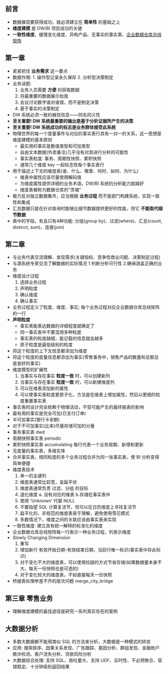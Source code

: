 ## 前言
* 数据展现要获得成功，就必须建立在 __简单性__ 的基础之上
* __维度建模__ 是 DW/BI 项目成功的关键
* __一致性维度__、缓慢变化维度、异构产品、无事实的事实表、[企业数据仓库总线矩阵](https://help.aliyun.com/document_detail/118629.html)

## 第一章
* 紧紧抓住 __业务需求__ 这一要点
* 数据作用: 1. 操作型记录永久保存 2. 分析型决策制定
* 业务话题:
    1. 业务人员需要 __方便__ 的获取数据
    2. 将最重要的数据展示给我
    3. 会议讨论数字谁对谁错，而不是制定决策
    4. 基于事实的决策制定
* DW 系统必须一致的展现信息——同名同义性
* __至关重要! DW 系统最重要的输出是基于分析证据所产生的决策__
* __至关重要! DW 系统成功的标志是业务群体接受此系统__
* 物理世界的每一个度量事件与对应的事实表行具有一对一的关系，这一思想是维度建模的基本原则
    * 最实用的事实是数值类型和可加类型
    * 自由文本数据(外卖备注)几乎没有对其进行分析的可能性
    * 事实表粒度: 事务、周期性快照、累积快照
    * 通常几个维度 key 一起标志性每个事实表行
* 用于描述上下文的维度表(谁、什么、哪里、何时、如何、为什么)
    * 维表中属性应该尽量使用解码值
    * 为维度属性提供详细的业务术语，DW/BI 系统的分析能力就越好
    * 维度表被称为数据仓库的"灵魂"
* 极力反对独立数据集市，应当根据 __业务过程__ 而不是部门构建系统，实现一致性和集成
* 汇总数据只是在针对查询时能够比细节数据提供更好的性能，但它 __不能取代细节数据__
* 表中的字段，有且只有4种功能: 分组(group by)、过滤(where)、汇总(count, distinct, sum)、连接(join)

## 第二章
* 与业务代表交流理解、发现需求(关键指标、竞争性商业问题、决策制定过程)
* 与源系统专家交流了解数据的实际情况 1.判断分析可行性 2.确保涵盖正确的业务
* 维度设计过程
    1. 选择业务过程
    2. 声明粒度
    3. 确认维度
    4. 确认事实
* 业务过程定义了粒度、维度、事实; 每个业务过程对应企业数据仓库总线矩阵的一行
* __声明粒度__
    * 事实表能表达数据的详细程度就确定了
    * 同一事实表中不要混用多种粒度
    * 事实表的粒度越细，能记载的信息就会越多
    * 原子粒度是最低级别的粒度
* 将这个粒度的上下文信息都添加为维度
* 将这个粒度的度量信息都添加为事实(零售事务中，销售产品的数量和总额总是良好的事实)
* 维度模型的扩展性
    1. 当事实与存在事实 __粒度一致__ 时，可以创建新列
    2. 当事实与存在事实 __粒度一致__ 时，可以新建维度列
    3. 可以在维表添加新的属性
    4. 可以使事实表粒度更原子化，方法是在维表上增加属性，然后以更细的粒度重置事实表
* 事实表的设计完全依赖于物理活动，不受可能产生的最终报表的影响
* 最有用的事实是完全可加(已支付订单)
* 半可加事实(银行卡余额)
* 对于不可加事实(比率)尽量存储可加的分量
* 事务事实表 dwd
* 周期快照事实表 periodic
* 累积快照事实表 accumulating 每行代表一个业务周期、新增和更新
* 无度量的事实表，多维实体
* 合并事实表，相同粒度的多个业务过程合并为同一张事实表，使 BI 分析变得简单便捷
* 维度表技术
    1. 单一的主键列
    2. 维度表通常比较宽，呈扁平状
    3. 维度表通常负责 过滤、分组 的目标
    4. 退化维度 a. 没有对应的维表 b.存储在事实表中
    5. 使用 'Unknown' 代替 NULL
    6. 不要指望 SQL 计算复活节，但可以在日历维度上寻找复活节
    7. 扁平化的、非规范的维度表易于理解，避免使用雪花模式
    8. 多数情况下，维度之间的关联应该由事实表来实现
* 一致性维度: 建立具有统一解释的标准化的维度
* 企业数据仓库总线矩阵每一行表示一种业务过程，列表示维度
* Slowly Changing Dimension
    1. 重写
    2. 增加新行 有效开始日期-有效结束日期，当前行唯一标识(事实表中存此标识)
    3. 对于变化不大的维度表，可以使用拉链的方式节省存储(如果数据量本身不大，每天一份快照也是可选的)
    4. 对于变化较大的维度表，不如直接每天一份快照
* 桥接表处理参差不齐的层次问题 merge_city_bridge

## 第三章 零售业务

* 理解维度建模的最佳途径是研究一系列真实存在的案例

## 大数据分析

* 多数大数据都不能用类似 SQL 的方法来分析，大数据是一种模式的转变
* 应用: 搜索排序、因果关系发现、广告跟踪、基因分析、群组发现、金融账户欺诈检测、客户流失分析、贷款风险分析
* 大数据综合处理: 支持 SQL、吞吐量大、支持 UDF、实时性、不必预聚合、容错稳定、十分钟级别返回结果